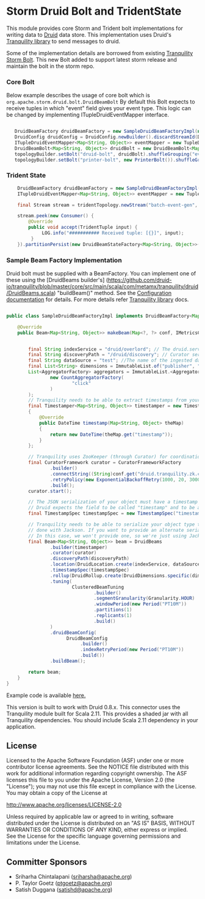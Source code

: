# Storm Druid Bolt and TridentState

This module provides core Storm and Trident bolt implementations for writing data to [Druid](http://druid.io/) data store.
This implementation uses Druid's [Tranquility library](https://github.com/druid-io/tranquility) to send messages to druid.

Some of the implementation details are borrowed from existing [Tranquility Storm Bolt](https://github.com/druid-io/tranquility/blob/master/docs/storm.md).
This new Bolt added to support latest storm release and maintain the bolt in the storm repo.

### Core Bolt
Below example describes the usage of core bolt which is `org.apache.storm.druid.bolt.DruidBeamBolt`
By default this Bolt expects to receive tuples in which "event" field gives your event type.
This logic can be changed by implementing ITupleDruidEventMapper interface.

```java

   DruidBeamFactory druidBeamFactory = new SampleDruidBeamFactoryImpl(new HashMap<String, Object>());
   DruidConfig druidConfig = DruidConfig.newBuilder().discardStreamId(DruidConfig.DEFAULT_DISCARD_STREAM_ID).build();
   ITupleDruidEventMapper<Map<String, Object>> eventMapper = new TupleDruidEventMapper<>(TupleDruidEventMapper.DEFAULT_FIELD_NAME);
   DruidBeamBolt<Map<String, Object>> druidBolt = new DruidBeamBolt<Map<String, Object>>(druidBeamFactory, eventMapper, druidConfig);
   topologyBuilder.setBolt("druid-bolt", druidBolt).shuffleGrouping("event-gen");
   topologyBuilder.setBolt("printer-bolt", new PrinterBolt()).shuffleGrouping("druid-bolt" , druidConfig.getDiscardStreamId());

```


### Trident State

```java
    DruidBeamFactory druidBeamFactory = new SampleDruidBeamFactoryImpl(new HashMap<String, Object>());
    ITupleDruidEventMapper<Map<String, Object>> eventMapper = new TupleDruidEventMapper<>(TupleDruidEventMapper.DEFAULT_FIELD_NAME);

    final Stream stream = tridentTopology.newStream("batch-event-gen", new SimpleBatchSpout(10));

    stream.peek(new Consumer() {
        @Override
        public void accept(TridentTuple input) {
             LOG.info("########### Received tuple: [{}]", input);
         }
    }).partitionPersist(new DruidBeamStateFactory<Map<String, Object>>(druidBeamFactory, eventMapper), new Fields("event"), new DruidBeamStateUpdater());

```

### Sample Beam Factory Implementation
Druid bolt must be supplied with a BeamFactory. You can implement one of these using the [DruidBeams builder's] (https://github.com/druid-io/tranquility/blob/master/core/src/main/scala/com/metamx/tranquility/druid/DruidBeams.scala) "buildBeam()" method.
See the [Configuration documentation](https://github.com/druid-io/tranquility/blob/master/docs/configuration.md) for details.
For more details refer [Tranquility library](https://github.com/druid-io/tranquility) docs.

```java

public class SampleDruidBeamFactoryImpl implements DruidBeamFactory<Map<String, Object>> {

    @Override
    public Beam<Map<String, Object>> makeBeam(Map<?, ?> conf, IMetricsContext metrics) {


        final String indexService = "druid/overlord"; // The druid.service name of the indexing service Overlord node.
        final String discoveryPath = "/druid/discovery"; // Curator service discovery path. config: druid.discovery.curator.path
        final String dataSource = "test"; //The name of the ingested datasource. Datasources can be thought of as tables.
        final List<String> dimensions = ImmutableList.of("publisher", "advertiser");
        List<AggregatorFactory> aggregators = ImmutableList.<AggregatorFactory>of(
                new CountAggregatorFactory(
                        "click"
                )
        );
        // Tranquility needs to be able to extract timestamps from your object type (in this case, Map<String, Object>).
        final Timestamper<Map<String, Object>> timestamper = new Timestamper<Map<String, Object>>()
        {
            @Override
            public DateTime timestamp(Map<String, Object> theMap)
            {
                return new DateTime(theMap.get("timestamp"));
            }
        };

        // Tranquility uses ZooKeeper (through Curator) for coordination.
        final CuratorFramework curator = CuratorFrameworkFactory
                .builder()
                .connectString((String)conf.get("druid.tranquility.zk.connect")) //take config from storm conf
                .retryPolicy(new ExponentialBackoffRetry(1000, 20, 30000))
                .build();
        curator.start();

        // The JSON serialization of your object must have a timestamp field in a format that Druid understands. By default,
        // Druid expects the field to be called "timestamp" and to be an ISO8601 timestamp.
        final TimestampSpec timestampSpec = new TimestampSpec("timestamp", "auto", null);

        // Tranquility needs to be able to serialize your object type to JSON for transmission to Druid. By default this is
        // done with Jackson. If you want to provide an alternate serializer, you can provide your own via ```.objectWriter(...)```.
        // In this case, we won't provide one, so we're just using Jackson.
        final Beam<Map<String, Object>> beam = DruidBeams
                .builder(timestamper)
                .curator(curator)
                .discoveryPath(discoveryPath)
                .location(DruidLocation.create(indexService, dataSource))
                .timestampSpec(timestampSpec)
                .rollup(DruidRollup.create(DruidDimensions.specific(dimensions), aggregators, QueryGranularities.MINUTE))
                .tuning(
                        ClusteredBeamTuning
                                .builder()
                                .segmentGranularity(Granularity.HOUR)
                                .windowPeriod(new Period("PT10M"))
                                .partitions(1)
                                .replicants(1)
                                .build()
                )
                .druidBeamConfig(
                      DruidBeamConfig
                           .builder()
                           .indexRetryPeriod(new Period("PT10M"))
                           .build())
                .buildBeam();

        return beam;
    }
}

```

Example code is available [here.](https://github.com/apache/storm/tree/master/external/storm-druid/src/test/java/org/apache/storm/druid)

This version is built to work with Druid 0.8.x. This connector uses the Tranquility module built for Scala 2.11.
This provides a shaded jar with all Tranquility dependencies. You should include Scala 2.11 dependency in your
application.

## License

Licensed to the Apache Software Foundation (ASF) under one
or more contributor license agreements.  See the NOTICE file
distributed with this work for additional information
regarding copyright ownership.  The ASF licenses this file
to you under the Apache License, Version 2.0 (the
"License"); you may not use this file except in compliance
with the License.  You may obtain a copy of the License at

  http://www.apache.org/licenses/LICENSE-2.0

Unless required by applicable law or agreed to in writing,
software distributed under the License is distributed on an
"AS IS" BASIS, WITHOUT WARRANTIES OR CONDITIONS OF ANY
KIND, either express or implied.  See the License for the
specific language governing permissions and limitations
under the License.

## Committer Sponsors
 * Sriharha Chintalapani ([sriharsha@apache.org](mailto:sriharsha@apache.org))
 * P. Taylor Goetz ([ptgoetz@apache.org](mailto:ptgoetz@apache.org))
 * Satish Duggana ([satishd@apache.org](mailto:satishd@apache.org))
